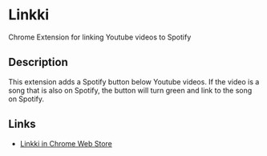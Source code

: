 # Linkki
Chrome Extension for linking Youtube videos to Spotify

## Description
This extension adds a Spotify button below Youtube videos. If the video is a song that is also on Spotify, the button will turn green and link to the song on Spotify. 

## Links
- [Linkki in Chrome Web Store](https://chrome.google.com/webstore/detail/bjbdkcjlogpgieacepelafnmmejiceih/)
